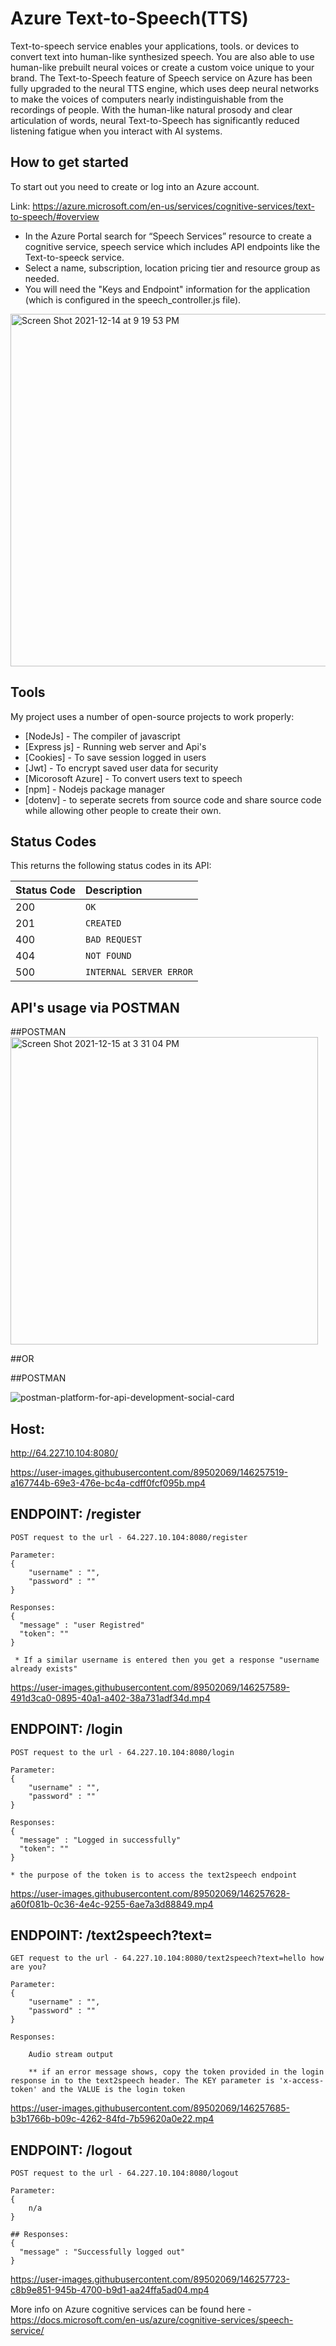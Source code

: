 # Azure Text-to-Speech(TTS) 
Text-to-speech service enables your applications, tools. or devices to convert text into human-like synthesized speech. You are also able to use human-like prebuilt neural voices or create a custom voice unique to your brand. The Text-to-Speech feature of Speech service on Azure has been fully upgraded to the neural TTS engine, which uses deep neural networks to make the voices of computers nearly indistinguishable from the recordings of people. With the human-like natural prosody and clear articulation of words, neural Text-to-Speech has significantly reduced listening fatigue when you interact with AI systems.

## How to get started
To start out you need to create or log into an Azure account. 

Link: https://azure.microsoft.com/en-us/services/cognitive-services/text-to-speech/#overview

- In the Azure Portal search for “Speech Services” resource to create a cognitive service, speech service which includes API endpoints like the Text-to-speeck service.
- Select a name, subscription, location pricing tier and resource group as needed.
- You will need the "Keys and Endpoint" information for the application (which is configured in the speech_controller.js file).

<img width="564" alt="Screen Shot 2021-12-14 at 9 19 53 PM" src="https://user-images.githubusercontent.com/89502069/146111101-c9d34f5f-3943-4a1a-addd-beea826f7a1e.png">



## Tools
My project uses a number of open-source projects to work properly:

- [NodeJs] - The compiler of javascript
- [Express js] - Running web server and Api's
- [Cookies] - To save session logged in users
- [Jwt] - To encrypt saved user data for security 
- [Micorosoft Azure] - To convert users text to speech
- [npm] - Nodejs package manager
- [dotenv] - to seperate secrets from source code and share source code while allowing other people to create their own.

## Status Codes
This returns the following status codes in its API:

| Status Code | Description |
| :--- | :--- |
| 200 | `OK` |
| 201 | `CREATED` |
| 400 | `BAD REQUEST` |
| 404 | `NOT FOUND` |
| 500 | `INTERNAL SERVER ERROR` |

## API's usage via POSTMAN

##POSTMAN 
<img width="492" alt="Screen Shot 2021-12-15 at 3 31 04 PM" src="https://user-images.githubusercontent.com/89502069/146260649-3c0dfbea-0b96-4d24-9ba5-5ef2236a88a6.png">

##OR


##POSTMAN

![postman-platform-for-api-development-social-card](https://user-images.githubusercontent.com/89502069/146260718-9c58e684-4da7-47b4-83ff-ec478e312de7.jpeg)





## Host:

http://64.227.10.104:8080/



https://user-images.githubusercontent.com/89502069/146257519-a167744b-69e3-476e-bc4a-cdff0fcf095b.mp4




## ENDPOINT: /register
  
```
POST request to the url - 64.227.10.104:8080/register

Parameter: 
{
    "username" : "",
    "password" : ""
}

Responses:
{
  "message" : "user Registred"
  "token": ""
}

 * If a similar username is entered then you get a response "username already exists"

```


https://user-images.githubusercontent.com/89502069/146257589-491d3ca0-0895-40a1-a402-38a731adf34d.mp4



## ENDPOINT: /login

```
POST request to the url - 64.227.10.104:8080/login

Parameter:
{
    "username" : "",
    "password" : ""
}

Responses:
{
  "message" : "Logged in successfully"
  "token": ""
}

* the purpose of the token is to access the text2speech endpoint 

```



https://user-images.githubusercontent.com/89502069/146257628-a60f081b-0c36-4e4c-9255-6ae7a3d88849.mp4



## ENDPOINT: /text2speech?text=

```
GET request to the url - 64.227.10.104:8080/text2speech?text=hello how are you?

Parameter: 
{
    "username" : "",
    "password" : ""
}

Responses:

    Audio stream output
    
    ** if an error message shows, copy the token provided in the login response in to the text2speech header. The KEY parameter is 'x-access-token' and the VALUE is the login token
```



https://user-images.githubusercontent.com/89502069/146257685-b3b1766b-b09c-4262-84fd-7b59620a0e22.mp4




## ENDPOINT: /logout 
 
```
POST request to the url - 64.227.10.104:8080/logout

Parameter: 
{
    n/a
}

## Responses:
{
  "message" : "Successfully logged out"
}
```



https://user-images.githubusercontent.com/89502069/146257723-c8b9e851-945b-4700-b9d1-aa24ffa5ad04.mp4




More info on Azure cognitive services can be found here - https://docs.microsoft.com/en-us/azure/cognitive-services/speech-service/

